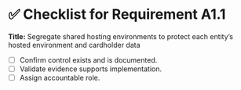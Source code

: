 # ✅ Checklist for Requirement A1.1

**Title:** Segregate shared hosting environments to protect each entity’s hosted environment and cardholder data

- [ ] Confirm control exists and is documented.
- [ ] Validate evidence supports implementation.
- [ ] Assign accountable role.

